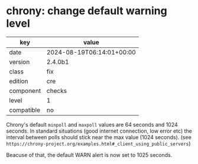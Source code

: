 [//]: # (werk v2)
# chrony: change default warning level

key        | value
---------- | ---
date       | 2024-08-19T06:14:01+00:00
version    | 2.4.0b1
class      | fix
edition    | cre
component  | checks
level      | 1
compatible | no

Chrony's default `minpoll` and `maxpoll` values are 64 seconds and 1024 seconds.
In standard situations (good internet connection, low error etc)
the interval between polls should stick near the max value (1024 seconds).
(see `https://chrony-project.org/examples.html#_client_using_public_servers`)

Beacuse of that, the default WARN alert is now set to 1025 seconds.
